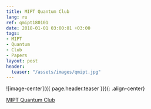 ```yaml
---
title: MIPT Quantum Club
lang: ru
ref: qmipt180101
date: 2018-01-01 03:00:01 +03:00
tags:
- MIPT
- Quantum
- Club
- Papers
layout: post
header:
  teaser: "/assets/images/qmipt.jpg"
---
```


![image-center]({{ page.header.teaser }}){: .align-center}

[MIPT Quantum Club](https://vk.com/qmipt)
